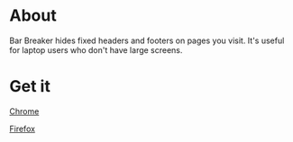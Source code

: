 # About
Bar Breaker hides fixed headers and footers on pages you visit. It's useful for laptop users who don't have large screens.

# Get it
[Chrome](https://chrome.google.com/webstore/detail/bar-breaker/fmodbndjaadpjghkfompcdfdjlkpjjoi)

[Firefox](https://addons.mozilla.org/en-US/firefox/addon/bar-breaker/)